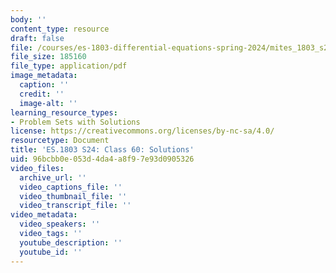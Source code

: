 ```yaml
---
body: ''
content_type: resource
draft: false
file: /courses/es-1803-differential-equations-spring-2024/mites_1803_s24_day60-problems-qa.pdf
file_size: 185160
file_type: application/pdf
image_metadata:
  caption: ''
  credit: ''
  image-alt: ''
learning_resource_types:
- Problem Sets with Solutions
license: https://creativecommons.org/licenses/by-nc-sa/4.0/
resourcetype: Document
title: 'ES.1803 S24: Class 60: Solutions'
uid: 96bcbb0e-053d-4da4-a8f9-7e93d0905326
video_files:
  archive_url: ''
  video_captions_file: ''
  video_thumbnail_file: ''
  video_transcript_file: ''
video_metadata:
  video_speakers: ''
  video_tags: ''
  youtube_description: ''
  youtube_id: ''
---
```

